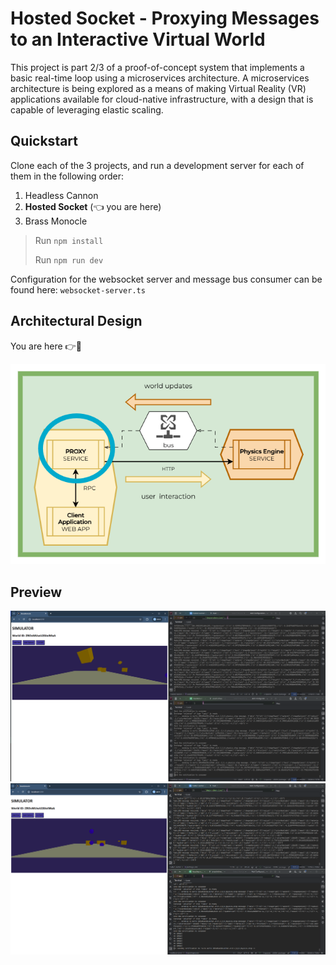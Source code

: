 # Hosted Socket - Proxying Messages to an Interactive Virtual World

This project is part 2/3 of a proof-of-concept system that implements a basic real-time loop using a microservices architecture. A microservices architecture is being explored as a means of making Virtual Reality (VR) applications available for cloud-native infrastructure, with a design that is capable of leveraging elastic scaling.

## Quickstart

Clone each of the 3 projects, and run a development server for each of them in the following order:
1. Headless Cannon
2. **Hosted Socket** (👈 you are here)
3. Brass Monocle 

>  Run `npm install`
>
>  Run `npm run dev`

Configuration for the websocket server and message bus consumer can be found here: `websocket-server.ts`

## Architectural Design

You are here 👉🔵

![ArchitecturalDesign](./assets/Prototype3_ProxyAndBroker_HostedSocket.png)

## Preview

![First](./assets/Proto3_Action4.png)
![Second](./assets/Proto3_Action5.png)
